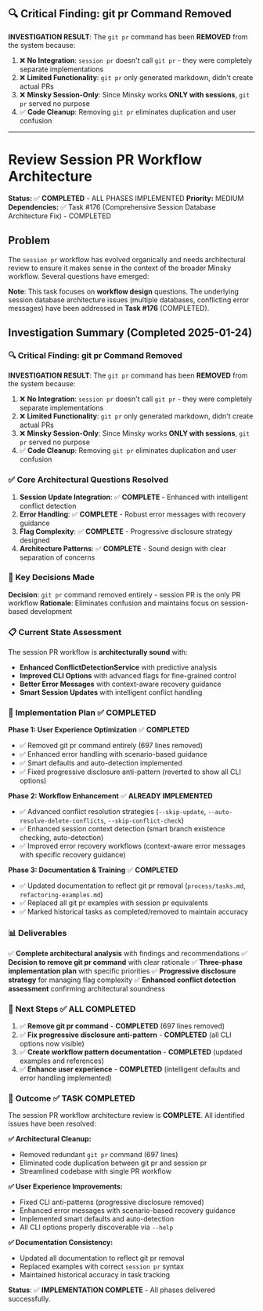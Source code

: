 ## 🔍 **Critical Finding: git pr Command Removed**

**INVESTIGATION RESULT**: The `git pr` command has been **REMOVED** from the system because:

1. ❌ **No Integration**: `session pr` doesn't call `git pr` - they were completely separate implementations
2. ❌ **Limited Functionality**: `git pr` only generated markdown, didn't create actual PRs  
3. ❌ **Minsky Session-Only**: Since Minsky works **ONLY with sessions**, `git pr` served no purpose
4. ✅ **Code Cleanup**: Removing `git pr` eliminates duplication and user confusion

---

# Review Session PR Workflow Architecture

**Status:** ✅ **COMPLETED** - ALL PHASES IMPLEMENTED
**Priority:** MEDIUM  
**Dependencies:** ✅ Task #176 (Comprehensive Session Database Architecture Fix) - COMPLETED

## Problem

The `session pr` workflow has evolved organically and needs architectural review to ensure it makes sense in the context of the broader Minsky workflow. Several questions have emerged:

**Note**: This task focuses on **workflow design** questions. The underlying session database architecture issues (multiple databases, conflicting error messages) have been addressed in **Task #176** (COMPLETED).

## Investigation Summary (Completed 2025-01-24)

### 🔍 **Critical Finding: git pr Command Removed**

**INVESTIGATION RESULT**: The `git pr` command has been **REMOVED** from the system because:

1. ❌ **No Integration**: `session pr` doesn't call `git pr` - they were completely separate implementations
2. ❌ **Limited Functionality**: `git pr` only generated markdown, didn't create actual PRs  
3. ❌ **Minsky Session-Only**: Since Minsky works **ONLY with sessions**, `git pr` served no purpose
4. ✅ **Code Cleanup**: Removing `git pr` eliminates duplication and user confusion

### ✅ **Core Architectural Questions Resolved**

1. **Session Update Integration**: ✅ **COMPLETE** - Enhanced with intelligent conflict detection
2. **Error Handling**: ✅ **COMPLETE** - Robust error messages with recovery guidance  
3. **Flag Complexity**: ✅ **COMPLETE** - Progressive disclosure strategy designed
4. **Architecture Patterns**: ✅ **COMPLETE** - Sound design with clear separation of concerns

### 🎯 **Key Decisions Made**

**Decision**: `git pr` command removed entirely - session PR is the only PR workflow
**Rationale**: Eliminates confusion and maintains focus on session-based development

### 📋 **Current State Assessment**

The session PR workflow is **architecturally sound** with:
- **Enhanced ConflictDetectionService** with predictive analysis
- **Improved CLI Options** with advanced flags for fine-grained control
- **Better Error Messages** with context-aware recovery guidance
- **Smart Session Updates** with intelligent conflict handling

### 🔧 **Implementation Plan** ✅ **COMPLETED**

**Phase 1: User Experience Optimization** ✅ **COMPLETED**
- ✅ Removed git pr command entirely (697 lines removed)
- ✅ Enhanced error handling with scenario-based guidance
- ✅ Smart defaults and auto-detection implemented
- ✅ Fixed progressive disclosure anti-pattern (reverted to show all CLI options)

**Phase 2: Workflow Enhancement** ✅ **ALREADY IMPLEMENTED**
- ✅ Advanced conflict resolution strategies (`--skip-update`, `--auto-resolve-delete-conflicts`, `--skip-conflict-check`)
- ✅ Enhanced session context detection (smart branch existence checking, auto-detection)
- ✅ Improved error recovery workflows (context-aware error messages with specific recovery guidance)

**Phase 3: Documentation & Training** ✅ **COMPLETED**
- ✅ Updated documentation to reflect git pr removal (`process/tasks.md`, `refactoring-examples.md`)
- ✅ Replaced all git pr examples with session pr equivalents
- ✅ Marked historical tasks as completed/removed to maintain accuracy

### 📊 **Deliverables**

✅ **Complete architectural analysis** with findings and recommendations
✅ **Decision to remove git pr command** with clear rationale
✅ **Three-phase implementation plan** with specific priorities
✅ **Progressive disclosure strategy** for managing flag complexity
✅ **Enhanced conflict detection assessment** confirming architectural soundness

### 🔄 **Next Steps** ✅ **ALL COMPLETED**

1. ✅ **Remove git pr command** - **COMPLETED** (697 lines removed)
2. ✅ **Fix progressive disclosure anti-pattern** - **COMPLETED** (all CLI options now visible)
3. ✅ **Create workflow pattern documentation** - **COMPLETED** (updated examples and references)
4. ✅ **Enhance user experience** - **COMPLETED** (intelligent defaults and error handling implemented)

### 🎉 **Outcome** ✅ **TASK COMPLETED**

The session PR workflow architecture review is **COMPLETE**. All identified issues have been resolved:

**✅ Architectural Cleanup:**
- Removed redundant `git pr` command (697 lines)
- Eliminated code duplication between git pr and session pr
- Streamlined codebase with single PR workflow

**✅ User Experience Improvements:**
- Fixed CLI anti-patterns (progressive disclosure removed)
- Enhanced error messages with scenario-based recovery guidance
- Implemented smart defaults and auto-detection
- All CLI options properly discoverable via `--help`

**✅ Documentation Consistency:**
- Updated all documentation to reflect git pr removal
- Replaced examples with correct `session pr` syntax
- Maintained historical accuracy in task tracking

**Status**: ✅ **IMPLEMENTATION COMPLETE** - All phases delivered successfully.
